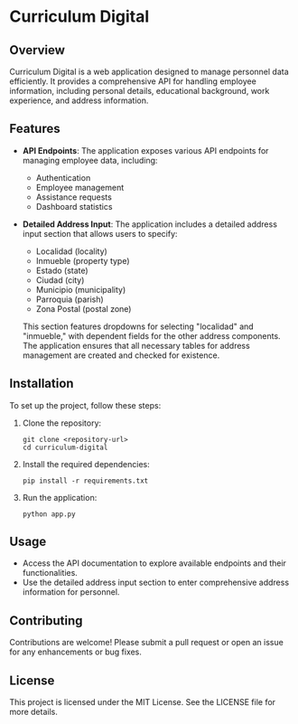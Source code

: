 # Curriculum Digital

## Overview
Curriculum Digital is a web application designed to manage personnel data efficiently. It provides a comprehensive API for handling employee information, including personal details, educational background, work experience, and address information.

## Features
- **API Endpoints**: The application exposes various API endpoints for managing employee data, including:
  - Authentication
  - Employee management
  - Assistance requests
  - Dashboard statistics

- **Detailed Address Input**: The application includes a detailed address input section that allows users to specify:
  - Localidad (locality)
  - Inmueble (property type)
  - Estado (state)
  - Ciudad (city)
  - Municipio (municipality)
  - Parroquia (parish)
  - Zona Postal (postal zone)

  This section features dropdowns for selecting "localidad" and "inmueble," with dependent fields for the other address components. The application ensures that all necessary tables for address management are created and checked for existence.

## Installation
To set up the project, follow these steps:

1. Clone the repository:
   ```
   git clone <repository-url>
   cd curriculum-digital
   ```

2. Install the required dependencies:
   ```
   pip install -r requirements.txt
   ```

3. Run the application:
   ```
   python app.py
   ```

## Usage
- Access the API documentation to explore available endpoints and their functionalities.
- Use the detailed address input section to enter comprehensive address information for personnel.

## Contributing
Contributions are welcome! Please submit a pull request or open an issue for any enhancements or bug fixes.

## License
This project is licensed under the MIT License. See the LICENSE file for more details.
